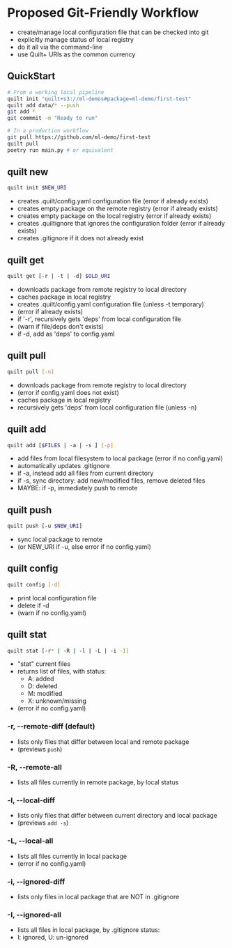 # Proposed Git-Friendly Workflow

* create/manage local configuration file that can be checked into git
* explicitly manage status of local registry
* do it all via the command-line
* use Quilt+ URIs as the common currency

## QuickStart
```bash
# From a working local pipeline
quilt init "quilt+s3://ml-demos#package=ml-demo/first-test"
quilt add data/* --push
git add *
git commmit -m "Ready to run"

# In a production workflow
git pull https://github.com/ml-demo/first-test
quilt pull
poetry run main.py # or equivalent
```

## quilt new
```bash
quilt init $NEW_URI
```
* creates .quilt/config.yaml configuration file (error if already exists)
* creates empty package on the remote registry (error if already exists)
* creates empty package on the local registry (error if already exists)
* creates .quiltignore that ignores the configuration folder (error if already exists)
* creates .gitignore if it does not already exist

## quilt get
```bash
quilt get [-r | -t | -d] $OLD_URI
```
* downloads package from remote registry to local directory
* caches package in local registry
* creates .quilt/config.yaml configuration file (unless -t temporary)
* (error if already exists)
* if '-r', recursively gets 'deps' from local configuration file 
* (warn if file/deps don't exists)
* if -d, add as 'deps' to config.yaml 

## quilt pull
```bash
quilt pull [-n]
```
* downloads package from remote registry to local directory
* (error if config.yaml does not exist)
* caches package in local registry
* recursively gets 'deps' from local configuration file (unless -n)

## quilt add
```bash
quilt add [$FILES | -a | -s ] [-p]
```
* add files from local filesystem to local package (error if no config.yaml)
* automatically updates .gitignore
* if -a, instead add all files from current directory
* if -s, sync directory: add new/modified files, remove deleted files
* MAYBE: if -p, immediately push to remote

## quilt push
```bash
quilt push [-u $NEW_URI]
```
* sync local package to remote 
* (or NEW_URI if -u, else error if no config.yaml)

## quilt config
```bash
quilt config [-d]
```
* print local configuration file 
* delete if -d
* (warn if no config.yaml)


## quilt stat
```bash
quilt stat [-r* | -R | -l | -L | -i -I]
```
* "stat" current files
* returns list of files, with status:
    * A: added
    * D: deleted
    * M: modified
    * X: unknown/missing
* (error if no config.yaml)

### -r, --remote-diff (default)

* lists only files that differ between local and remote package
* (previews `push`)

### -R, --remote-all

* lists all files currently in remote package, by local status

### -l, --local-diff

* lists only files that differ between current directory and local package 
* (previews `add -s`)

### -L, --local-all
* lists all files currently in local package 
* (error if no config.yaml)

### -i, --ignored-diff

* lists only files in local package that are NOT in .gitignore 

### -I, --ignored-all
* lists all files in local package, by .gitignore status: 
* I: ignored, U: un-ignored


